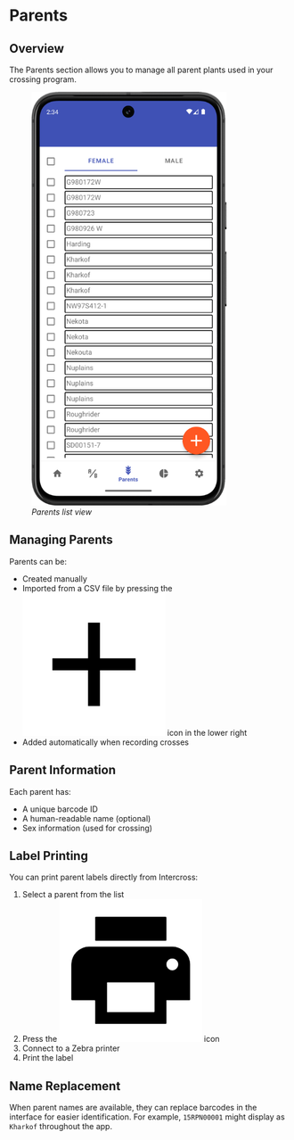 <link rel="stylesheet" type="text/css" href="_styles/styles.css">

# Parents

## Overview

The Parents section allows you to manage all parent plants used in your crossing program.

<figure class="image">
    <img class="screenshot" src="_static/images/parents_list.png" width="350px">
    <figcaption class="screenshot-caption"><i>Parents list view</i></figcaption>
</figure>

## Managing Parents

Parents can be:
- Created manually
- Imported from a CSV file by pressing the <img class="icon" src="_static/icons/plus.png"> icon in the lower right
- Added automatically when recording crosses

## Parent Information

Each parent has:
- A unique barcode ID
- A human-readable name (optional)
- Sex information (used for crossing)

## Label Printing

You can print parent labels directly from Intercross:
1. Select a parent from the list
2. Press the <img class="icon" src="_static/icons/printer.png"> icon
3. Connect to a Zebra printer
4. Print the label

## Name Replacement

When parent names are available, they can replace barcodes in the interface for easier identification.
For example, `15RPN00001` might display as `Kharkof` throughout the app.